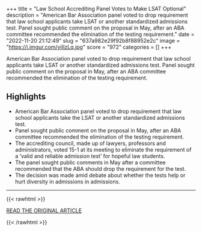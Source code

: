 +++
title = "Law School Accrediting Panel Votes to Make LSAT Optional"
description = "American Bar Association panel voted to drop requirement that law school applicants take LSAT or another standardized admissions test. Panel sought public comment on the proposal in May, after an ABA committee recommended the elimination of the testing requirement."
date = "2022-11-20 21:12:49"
slug = "637a982e29f92b8f88952e2c"
image = "https://i.imgur.com/yiIIzLq.jpg"
score = "972"
categories = []
+++

American Bar Association panel voted to drop requirement that law school applicants take LSAT or another standardized admissions test. Panel sought public comment on the proposal in May, after an ABA committee recommended the elimination of the testing requirement.

## Highlights

- American Bar Association panel voted to drop requirement that law school applicants take the LSAT or another standardized admissions test.
- Panel sought public comment on the proposal in May, after an ABA committee recommended the elimination of the testing requirement.
- The accrediting council, made up of lawyers, professors and administrators, voted 15-1 at its meeting to eliminate the requirement of a ‘valid and reliable admission test’ for hopeful law students.
- The panel sought public comments in May after a committee recommended that the ABA should drop the requirement for the test.
- The decision was made amid debate about whether the tests help or hurt diversity in admissions in admissions.

---

{{< rawhtml >}}
  <p class="article-category">
    <a target="_blank" href="https://www.wsj.com/articles/law-school-accrediting-panel-to-consider-making-lsat-optional-11668778730">READ THE ORIGINAL ARTICLE</a>
  </p>
{{< /rawhtml >}}
